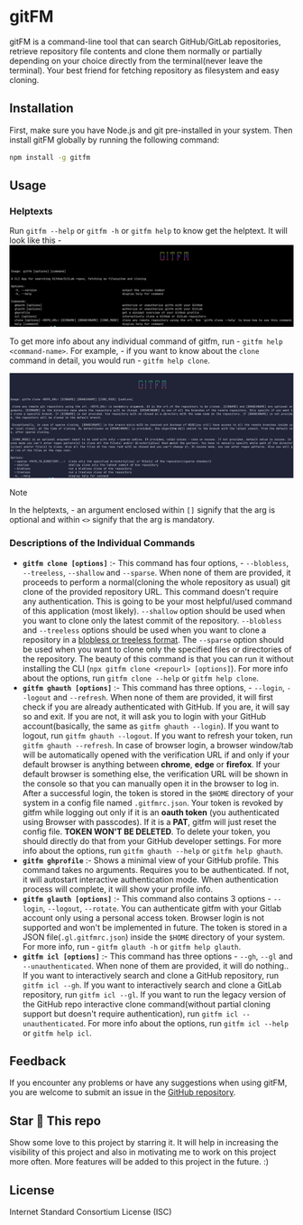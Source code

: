 # gitFM

gitFM is a command-line tool that can search GitHub/GitLab repositories, retrieve repository file contents and clone them normally or partially depending on your choice directly from the terminal(never leave the terminal). Your best friend for fetching repository as filesystem and easy cloning.

## Installation

First, make sure you have Node.js and git pre-installed in your system. Then install gitFM globally by running the following command:

```bash
npm install -g gitfm
```

## Usage

### Helptexts

Run `gitfm --help` or `gitfm -h` or `gitfm help` to know get the helptext. It will look like this -
![screenshot of the helptext](./assets/img/helptext.png)

To get more info about any individual command of gitfm, run - `gitfm help <command-name>`. For example, - if you want to know about the `clone` command in detail, you would run - `gitfm help clone`.

![screenshot of the clone command helptext](./assets/img/clone-helptext.png)

> [!NOTE]
> In the helptexts, - an argument enclosed within `[]` signify that the arg is optional and within `<>` signify that the arg is mandatory.

### Descriptions of the Individual Commands

- **`gitfm clone [options]`** :- This command has four options, - `--blobless`, `--treeless`, `--shallow` and `--sparse`. When none of them are provided, it proceeds to perform a normal(cloning the whole repository as usual) git clone of the provided repository URL. This command doesn't require any authentication. This is going to be your most helpful/used command of this application (most likely). `--shallow` option should be used when you want to clone only the latest commit of the repository. `--blobless` and `--treeless` options should be used when you want to clone a repository in a [blobless or treeless format](https://github.blog/open-source/git/get-up-to-speed-with-partial-clone-and-shallow-clone/#). The `--sparse` option should be used when you want to clone only the specified files or directories of the repository. The beauty of this command is that you can run it without installing the CLI (`npx gitfm clone <repourl> [options]`). For more info about the options, run `gitfm clone --help` or `gitfm help clone`.
- **`gitfm ghauth [options]`** :- This command has three options, - `--login`, `--logout` and `--refresh`. When none of them are provided, it will first check if you are already authenticated with GitHub. If you are, it will say so and exit. If you are not, it will ask you to login with your GitHub account(basically, the same as `gitfm ghauth --login`). If you want to logout, run `gitfm ghauth --logout`. If you want to refresh your token, run `gitfm ghauth --refresh`. In case of browser login, a browser window/tab will be automatically opened with the verification URL if and only if your default browser is anything between **chrome**, **edge** or **firefox**. If your default browser is something else, the verification URL will be shown in the console so that you can manually open it in the browser to log in. After a successful login, the token is stored in the `$HOME` directory of your system in a config file named `.gitfmrc.json`. Your token is revoked by gitfm while logging out only if it is an **oauth token** (you authenticated using Browser with passcodes). If it is a **PAT**, gitfm will just reset the config file. **TOKEN WON'T BE DELETED**. To delete your token, you should directly do that from your GitHub developer settings. For more info about the options, run `gitfm ghauth --help` or `gitfm help ghauth`.
-  **`gitfm ghprofile`** :- Shows a minimal view of your GitHub profile. This command takes no arguments. Requires you to be authenticated. If not, it will autostart interactive authentication mode. When authentication process will complete, it will show your profile info.
-   **`gitfm glauth [options]`** :- This command also contains 3 options - `--login`, `--logout`, `--rotate`. You can authenticate gitfm with your Gitlab account only using a personal access token. Browser login is not supported and won't be implemented in future. The token is stored in a JSON file(`.gl.gitfmrc.json`) inside the `$HOME` directory of your system. For more info, run - `gitfm glauth -h` or `gitfm help glauth`.
-   **`gitfm icl [options]`** :- This command has three options - `--gh`, `--gl` and `--unauthenticated`. When none of them are provided, it will do nothing.. If you want to interactively search and clone a GitHub repository, run `gitfm icl --gh`. If you want to interactively search and clone a GitLab repository, run `gitfm icl --gl`. If you want to run the legacy version of the GitHub repo interactive clone command(without partial cloning support but doesn't require authentication), run `gitfm icl --unauthenticated`. For more info about the options, run `gitfm icl --help` or `gitfm help icl`.

## Feedback

If you encounter any problems or have any suggestions when using gitFM, you are welcome to submit an issue in the [GitHub repository](https://github.com/Debajyati/gitFM).

## Star 🌟 This repo
Show some love to this project by starring it. It will help in increasing the visibility of this project and also in motivating me to work on this project more often. More features will be added to this project in the future. :)

## License
Internet Standard Consortium License (ISC)
